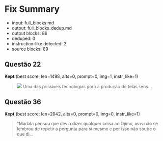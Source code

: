 # Fix Summary

- input: full_blocks.md
- output: full_blocks_dedup.md
- output blocks: 89
- deduped: 0
- instruction-like detected: 2
- source blocks: 89

## Questão 22

**Kept** (best score; len=1498, alts=0, prompt=0, img=1, instr_like=1)

> ![](images/51fed61c162cbb40be353c551d70e742bbfe4069ee58ac1c1da3470a7e28af7c.jpg) Uma das possíveis tecnologias para a produção de telas sens…

## Questão 36

**Kept** (best score; len=2042, alts=0, prompt=0, img=0, instr_like=1)

> "Madala pensou que devia dizer qualquer coisa ao Djimo, mas não se lembrou de repetir a pergunta para si mesmo e por isso não soube o que di…

